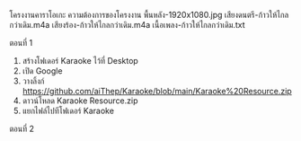 โครงงานคาราโอเกะ
ความต้องการของโครงงาน
พื้นหลัง-1920x1080.jpg
เสียงดนตรี-ก้าวให้ไกลกว่าเดิม.m4a
เสียงร้อง-ก้าวให้ไกลกว่าเดิม.m4a
เนื้อเพลง-ก้าวให้ไกลกว่าเดิม.txt

ตอนที่ 1
1. สร้างโฟเดอร์ Karaoke ไว้ที่ Desktop
2. เปิด Google
3. วางลิ้งก์ https://github.com/aiThep/Karaoke/blob/main/Karaoke%20Resource.zip
4. ดาวน์โหลด Karaoke Resource.zip
5. แยกไฟล์ไปทีโฟเดอร์ Karaoke

ตอนที่ 2
